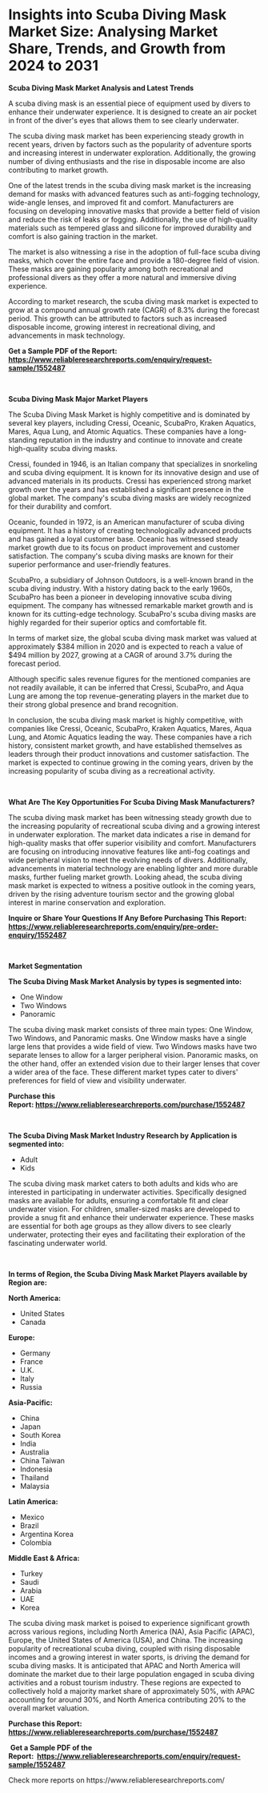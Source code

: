 <p><h1>Insights into Scuba Diving Mask Market Size: Analysing Market Share, Trends, and Growth from 2024 to 2031</h1></p><p><strong>Scuba Diving Mask Market Analysis and Latest Trends</strong></p>
<p><p>A scuba diving mask is an essential piece of equipment used by divers to enhance their underwater experience. It is designed to create an air pocket in front of the diver's eyes that allows them to see clearly underwater.</p><p>The scuba diving mask market has been experiencing steady growth in recent years, driven by factors such as the popularity of adventure sports and increasing interest in underwater exploration. Additionally, the growing number of diving enthusiasts and the rise in disposable income are also contributing to market growth.</p><p>One of the latest trends in the scuba diving mask market is the increasing demand for masks with advanced features such as anti-fogging technology, wide-angle lenses, and improved fit and comfort. Manufacturers are focusing on developing innovative masks that provide a better field of vision and reduce the risk of leaks or fogging. Additionally, the use of high-quality materials such as tempered glass and silicone for improved durability and comfort is also gaining traction in the market.</p><p>The market is also witnessing a rise in the adoption of full-face scuba diving masks, which cover the entire face and provide a 180-degree field of vision. These masks are gaining popularity among both recreational and professional divers as they offer a more natural and immersive diving experience.</p><p>According to market research, the scuba diving mask market is expected to grow at a compound annual growth rate (CAGR) of 8.3% during the forecast period. This growth can be attributed to factors such as increased disposable income, growing interest in recreational diving, and advancements in mask technology.</p></p>
<p><strong>Get a Sample PDF of the Report:&nbsp; <a href="https://www.reliableresearchreports.com/enquiry/request-sample/1552487">https://www.reliableresearchreports.com/enquiry/request-sample/1552487</a></strong></p>
<p>&nbsp;</p>
<p><strong>Scuba Diving Mask Major Market Players</strong></p>
<p><p>The Scuba Diving Mask Market is highly competitive and is dominated by several key players, including Cressi, Oceanic, ScubaPro, Kraken Aquatics, Mares, Aqua Lung, and Atomic Aquatics. These companies have a long-standing reputation in the industry and continue to innovate and create high-quality scuba diving masks.</p><p>Cressi, founded in 1946, is an Italian company that specializes in snorkeling and scuba diving equipment. It is known for its innovative design and use of advanced materials in its products. Cressi has experienced strong market growth over the years and has established a significant presence in the global market. The company's scuba diving masks are widely recognized for their durability and comfort.</p><p>Oceanic, founded in 1972, is an American manufacturer of scuba diving equipment. It has a history of creating technologically advanced products and has gained a loyal customer base. Oceanic has witnessed steady market growth due to its focus on product improvement and customer satisfaction. The company's scuba diving masks are known for their superior performance and user-friendly features.</p><p>ScubaPro, a subsidiary of Johnson Outdoors, is a well-known brand in the scuba diving industry. With a history dating back to the early 1960s, ScubaPro has been a pioneer in developing innovative scuba diving equipment. The company has witnessed remarkable market growth and is known for its cutting-edge technology. ScubaPro's scuba diving masks are highly regarded for their superior optics and comfortable fit.</p><p>In terms of market size, the global scuba diving mask market was valued at approximately $384 million in 2020 and is expected to reach a value of $494 million by 2027, growing at a CAGR of around 3.7% during the forecast period.</p><p>Although specific sales revenue figures for the mentioned companies are not readily available, it can be inferred that Cressi, ScubaPro, and Aqua Lung are among the top revenue-generating players in the market due to their strong global presence and brand recognition.</p><p>In conclusion, the scuba diving mask market is highly competitive, with companies like Cressi, Oceanic, ScubaPro, Kraken Aquatics, Mares, Aqua Lung, and Atomic Aquatics leading the way. These companies have a rich history, consistent market growth, and have established themselves as leaders through their product innovations and customer satisfaction. The market is expected to continue growing in the coming years, driven by the increasing popularity of scuba diving as a recreational activity.</p></p>
<p>&nbsp;</p>
<p><strong>What Are The Key Opportunities For Scuba Diving Mask Manufacturers?</strong></p>
<p><p>The scuba diving mask market has been witnessing steady growth due to the increasing popularity of recreational scuba diving and a growing interest in underwater exploration. The market data indicates a rise in demand for high-quality masks that offer superior visibility and comfort. Manufacturers are focusing on introducing innovative features like anti-fog coatings and wide peripheral vision to meet the evolving needs of divers. Additionally, advancements in material technology are enabling lighter and more durable masks, further fueling market growth. Looking ahead, the scuba diving mask market is expected to witness a positive outlook in the coming years, driven by the rising adventure tourism sector and the growing global interest in marine conservation and exploration.</p></p>
<p><strong>Inquire or Share Your Questions If Any Before Purchasing This Report: <a href="https://www.reliableresearchreports.com/enquiry/pre-order-enquiry/1552487">https://www.reliableresearchreports.com/enquiry/pre-order-enquiry/1552487</a></strong></p>
<p>&nbsp;</p>
<p><strong>Market Segmentation</strong></p>
<p><strong>The Scuba Diving Mask Market Analysis by types is segmented into:</strong></p>
<p><ul><li>One Window</li><li>Two Windows</li><li>Panoramic</li></ul></p>
<p><p>The scuba diving mask market consists of three main types: One Window, Two Windows, and Panoramic masks. One Window masks have a single large lens that provides a wide field of view. Two Windows masks have two separate lenses to allow for a larger peripheral vision. Panoramic masks, on the other hand, offer an extended vision due to their larger lenses that cover a wider area of the face. These different market types cater to divers' preferences for field of view and visibility underwater.</p></p>
<p><strong>Purchase this Report:&nbsp;<a href="https://www.reliableresearchreports.com/purchase/1552487">https://www.reliableresearchreports.com/purchase/1552487</a></strong></p>
<p>&nbsp;</p>
<p><strong>The Scuba Diving Mask Market Industry Research by Application is segmented into:</strong></p>
<p><ul><li>Adult</li><li>Kids</li></ul></p>
<p><p>The scuba diving mask market caters to both adults and kids who are interested in participating in underwater activities. Specifically designed masks are available for adults, ensuring a comfortable fit and clear underwater vision. For children, smaller-sized masks are developed to provide a snug fit and enhance their underwater experience. These masks are essential for both age groups as they allow divers to see clearly underwater, protecting their eyes and facilitating their exploration of the fascinating underwater world.</p></p>
<p>&nbsp;</p>
<p><strong>In terms of Region, the Scuba Diving Mask Market Players available by Region are:</strong></p>
<p>
    <p> <strong> North America: </strong>
        <ul>
            <li>United States</li>
            <li>Canada</li>
        </ul>
        </p> 
    <p> <strong> Europe: </strong>
        <ul>
            <li>Germany</li>
            <li>France</li>
            <li>U.K.</li>
            <li>Italy</li>
            <li>Russia</li>
        </ul>
        </p> 
    <p> <strong> Asia-Pacific: </strong>
        <ul>
            <li>China</li>
            <li>Japan</li>
            <li>South Korea</li>
            <li>India</li>
            <li>Australia</li>
            <li>China Taiwan</li>
            <li>Indonesia</li>
            <li>Thailand</li>
            <li>Malaysia</li>
        </ul>
        </p> 
    <p> <strong> Latin America: </strong>
        <ul>
            <li>Mexico</li>
            <li>Brazil</li>
            <li>Argentina Korea</li>
            <li>Colombia</li>
        </ul>
        </p> 
    <p> <strong> Middle East & Africa: </strong>
        <ul>
            <li>Turkey</li>
            <li>Saudi</li>
            <li>Arabia</li>
            <li>UAE</li>
            <li>Korea</li>
        </ul>
    </p>
    </p>
<p><p>The scuba diving mask market is poised to experience significant growth across various regions, including North America (NA), Asia Pacific (APAC), Europe, the United States of America (USA), and China. The increasing popularity of recreational scuba diving, coupled with rising disposable incomes and a growing interest in water sports, is driving the demand for scuba diving masks. It is anticipated that APAC and North America will dominate the market due to their large population engaged in scuba diving activities and a robust tourism industry. These regions are expected to collectively hold a majority market share of approximately 50%, with APAC accounting for around 30%, and North America contributing 20% to the overall market valuation.</p></p>
<p><strong>Purchase this Report: <a href="https://www.reliableresearchreports.com/purchase/1552487">https://www.reliableresearchreports.com/purchase/1552487</a></strong></p>
<p>&nbsp;<strong>Get a Sample PDF of the Report:&nbsp;&nbsp;<a href="https://www.reliableresearchreports.com/enquiry/request-sample/1552487">https://www.reliableresearchreports.com/enquiry/request-sample/1552487</a></strong></p>
<p><strong></strong></p>
<p>Check more reports on https://www.reliableresearchreports.com/</p>